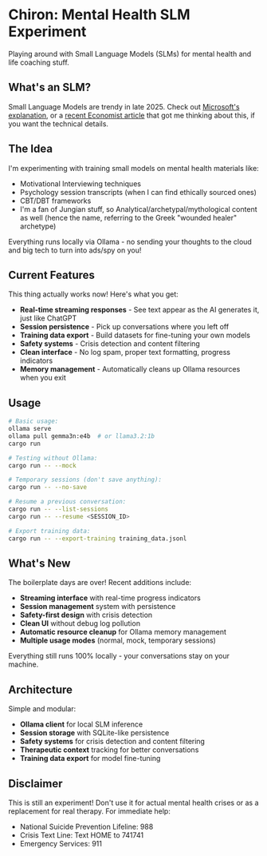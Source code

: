 # Chiron: Mental Health SLM Experiment

Playing around with Small Language Models (SLMs) for mental health and life coaching stuff.

## What's an SLM?

Small Language Models are trendy in late 2025. Check out [Microsoft's explanation](https://azure.microsoft.com/en-us/resources/cloud-computing-dictionary/what-are-small-language-models), or a [recent Economist article](https://archive.ph/eL10C) that got me thinking about this, if you want the technical details.

## The Idea

I'm experimenting with training small models on mental health materials like:

- Motivational Interviewing techniques
- Psychology session transcripts (when I can find ethically sourced ones)
- CBT/DBT frameworks
- I'm a fan of Jungian stuff, so Analytical/archetypal/mythological content as well (hence the name, referring to the Greek "wounded healer" archetype)

Everything runs locally via Ollama - no sending your thoughts to the cloud and big tech to turn into ads/spy on you!

## Current Features

This thing actually works now! Here's what you get:

- **Real-time streaming responses** - See text appear as the AI generates it, just like ChatGPT
- **Session persistence** - Pick up conversations where you left off
- **Training data export** - Build datasets for fine-tuning your own models
- **Safety systems** - Crisis detection and content filtering
- **Clean interface** - No log spam, proper text formatting, progress indicators
- **Memory management** - Automatically cleans up Ollama resources when you exit

## Usage

```bash
# Basic usage:
ollama serve
ollama pull gemma3n:e4b  # or llama3.2:1b
cargo run

# Testing without Ollama:
cargo run -- --mock

# Temporary sessions (don't save anything):
cargo run -- --no-save

# Resume a previous conversation:
cargo run -- --list-sessions
cargo run -- --resume <SESSION_ID>

# Export training data:
cargo run -- --export-training training_data.jsonl
```

## What's New

The boilerplate days are over! Recent additions include:

- **Streaming interface** with real-time progress indicators
- **Session management** system with persistence
- **Safety-first design** with crisis detection
- **Clean UI** without debug log pollution
- **Automatic resource cleanup** for Ollama memory management
- **Multiple usage modes** (normal, mock, temporary sessions)

Everything still runs 100% locally - your conversations stay on your machine.

## Architecture

Simple and modular:

- **Ollama client** for local SLM inference
- **Session storage** with SQLite-like persistence
- **Safety systems** for crisis detection and content filtering
- **Therapeutic context** tracking for better conversations
- **Training data export** for model fine-tuning

## Disclaimer

This is still an experiment! Don't use it for actual mental health crises or as a replacement for real therapy. For immediate help:

- National Suicide Prevention Lifeline: 988
- Crisis Text Line: Text HOME to 741741
- Emergency Services: 911